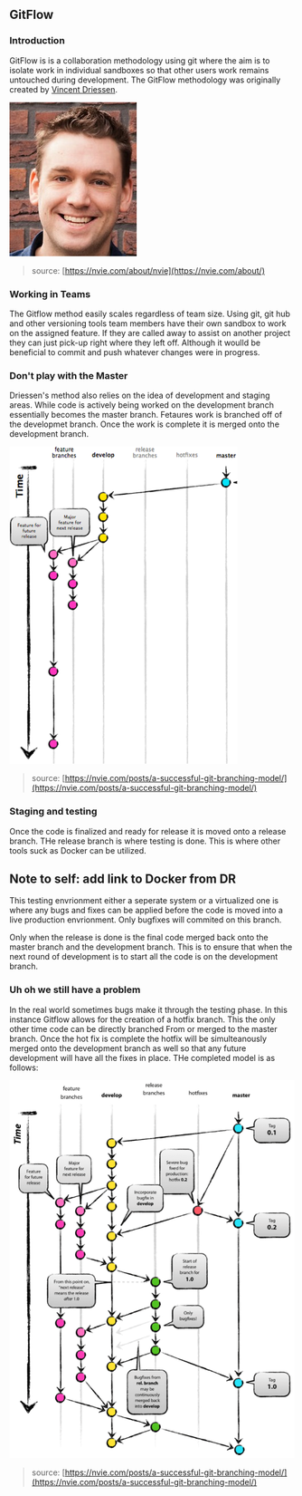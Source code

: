 ## GitFlow

### Introduction

GitFlow is is a collaboration methodology using git where the aim is to isolate work in individual sandboxes so that other users work remains untouched during development. The GitFlow methodology was originally created by [Vincent Driessen](https://nvie.com/about/).

![Vincent](/images/vincent.png) 
> source: [https://nvie.com/about/nvie](https://nvie.com/about/)

### Working in Teams

The Gitflow method easily scales regardless of team size. Using git, git hub and other versioning tools team members have their own sandbox to work on the assigned feature. If they are called away to assist on another project they can just pick-up right where they left off. Although it woulld be beneficial to commit and push whatever changes were in progress. 

### Don't play with the Master

Driessen's method also relies on the idea of development and staging areas. While code is actively being worked on the development branch essentially becomes the master branch. Fetaures work is branched off of the developmet branch. 
Once the work is complete it is merged onto the development branch. 

![Feature Branches](/images/GitFlowFeatureBranches.png)   
> source: [https://nvie.com/posts/a-successful-git-branching-model/](https://nvie.com/posts/a-successful-git-branching-model/)

### Staging and testing

Once the code is finalized and ready for release it is moved onto a release branch. THe release branch is where testing is done.  This is where other tools suck as Docker can be utilized.  
## Note to self: add link to Docker from DR  
This testing envrionment either a seperate system or a virtualized one is where any bugs and fixes can be applied before the code is moved into a live production envrionment. 
Only bugfixes will commited on this branch.
  
Only when the release is done is the final code merged back onto the master branch and the development branch. 
This is to ensure that when the next round of development is to start all the code is on the development branch.  

### Uh oh we still have a problem
In the real world sometimes bugs make it through the testing phase. In this instance Gitflow allows for the creation of a hotfix branch. This the only other time code can be directly branched From or merged to the master branch. Once the hot fix is complete the hotfix will be simulteanously merged onto the development branch as well so that any future development will have all the fixes in place. 
THe completed model is as follows: 

![Updated Model](/images/updated.png)   
> source: [https://nvie.com/posts/a-successful-git-branching-model/](https://nvie.com/posts/a-successful-git-branching-model/)
   